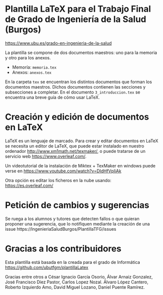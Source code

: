 # Plantilla LaTeX para el Trabajo Final de Grado de Ingeniería de la Salud (Burgos) 
https://www.ubu.es/grado-en-ingenieria-de-la-salud

La plantilla se compone de dos documentos maestros: uno para la memoria y otro para los anexos.

- Memoría: ```memoria.tex```
- Anexos: ```anexos.tex```

En la carpeta ```tex``` se encuentran los distintos documentos que forman los documentos maestros. 
Dichos documentos contienen las secciones y subsecciones a completar.
En el documento ```3_introduccion.tex``` se encuentra una breve guía de cómo usar LaTeX.

# Creación y edición de documentos en LaTeX

LaTeX es un lenguaje de marcado. 
Para crear y editar documentos en LaTeX se necesita un editor de LaTeX, que puede estar instalado en nuestro ordenador http://www.xm1math.net/texmaker/, o puede tratarse de un servicio web https://www.overleaf.com/.

Un videotutorial de la instalación de Miktex + TexMaker en windows puede verse en 
https://www.youtube.com/watch?v=DIdHfVpIiAk

Otra opción es editar los ficheros en la nube usando: https://es.overleaf.com/

# Petición de cambios y sugerencias

Se ruega a los alumnos y tutores que detecten fallos o que quieran proponer una sugerencia, que lo notifiquen mediante la creación de una issue https://IngenieriaSaludBurgos/PlantillaTFG/issues

# Gracias a los contribuidores

Esta plantilla está basada en la creada para el grado de Informática https://github.com/ubutfgm/plantillaLatex

Gracias entre otros a César Ignacio García Osorio, Álvar Arnaiz Gonzalez, José Francisco Díez Pastor, Carlos Lopez Nozal.
Álvaro López Cantero, Roberto Izquierdo Amo, David Miguel Lozano, Daniel Puente Ramírez.
